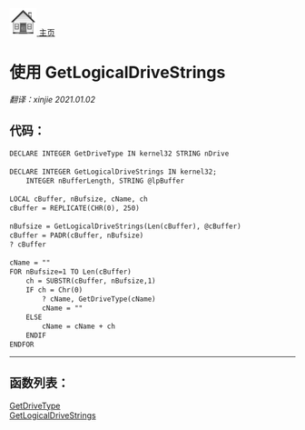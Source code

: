 [<img src="../images/home.png"> 主页 ](https://github.com/VFP9/Win32API)  

# 使用 GetLogicalDriveStrings
_翻译：xinjie  2021.01.02_

## 代码：
```foxpro  
DECLARE INTEGER GetDriveType IN kernel32 STRING nDrive

DECLARE INTEGER GetLogicalDriveStrings IN kernel32;
	INTEGER nBufferLength, STRING @lpBuffer

LOCAL cBuffer, nBufsize, cName, ch
cBuffer = REPLICATE(CHR(0), 250)
	
nBufsize = GetLogicalDriveStrings(Len(cBuffer), @cBuffer)
cBuffer = PADR(cBuffer, nBufsize)
? cBuffer
	
cName = ""
FOR nBufsize=1 TO Len(cBuffer)
	ch = SUBSTR(cBuffer, nBufsize,1)
	IF ch = Chr(0)
		? cName, GetDriveType(cName)
		cName = ""
	ELSE
		cName = cName + ch
	ENDIF
ENDFOR  
```  
***  


## 函数列表：
[GetDriveType](../libraries/kernel32/GetDriveType.md)  
[GetLogicalDriveStrings](../libraries/kernel32/GetLogicalDriveStrings.md)  
